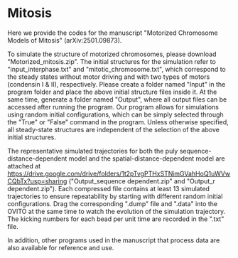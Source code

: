 # Mitosis
Here we provide the codes for the manuscript "Motorized Chromosome Models of Mitosis" (arXiv:2501.09873).

To simulate the structure of motorized chromosomes, please download "Motorized_mitosis.zip". The initial structures for the simulation refer to "input_interphase.txt" and "mitotic_chromosome.txt", which correspond to the steady states without motor driving and with two types of motors (condensin I & II), respectively. Please create a folder named "Input" in the program folder and place the above initial structure files inside it. At the same time, generate a folder named "Output", where all output files can be accessed after running the program. Our program allows for simulations using random initial configurations, which can be simply selected through the "True" or "False" command in the program. Unless otherwise specified, all steady-state structures are independent of the selection of the above initial structures. 

The representative simulated trajectories for both the puly sequence-distance-dependent model and the spatial-distance-dependent model are attached at https://drive.google.com/drive/folders/1t2pTvgPTHxSTNimGVahHoQ1uWVwCQbTx?usp=sharing ("Output_sequence dependent.zip" and "Output_r dependent.zip"). Each compressed file contains at least 13 simulated trajectories to ensure repeatability by starting with different random initial configurations. Drag the corresponding ".dump" file and ".data" into the OVITO at the same time to watch the evolution of the simulation trajectory. The kicking numbers for each bead per unit time are recorded in the ".txt" file. 

In addition, other programs used in the manuscript that process data are also available for reference and use.
